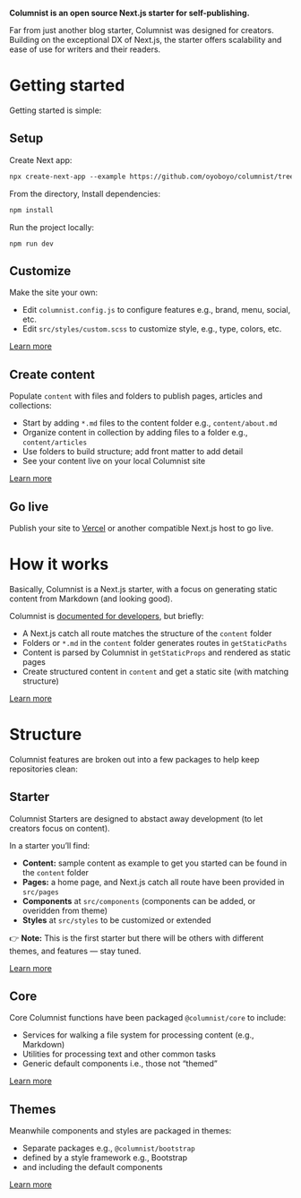 **Columnist is an open source Next.js starter for self-publishing.**

Far from just another blog starter, Columnist was designed for creators. Building on the exceptional DX of Next.js, the starter offers scalability and ease of use for writers and their readers.

# Getting started

Getting started is simple:

## Setup

Create Next app:

```markdown
npx create-next-app --example https://github.com/oyoboyo/columnist/tree/workspace/starters/starter
```

From the directory, Install dependencies:

```markdown
npm install
```

Run the project locally:

```
npm run dev
```

## Customize

Make the site your own:

- Edit `columnist.config.js` to configure features e.g., brand, menu, social, etc.
- Edit `src/styles/custom.scss` to customize style, e.g., type, colors, etc.

[Learn more](https://github.com/oyoboyo/columnist/wiki/Starter)

## Create content

Populate `content` with files and folders to publish pages, articles and collections:

- Start by adding `*.md` files to the content folder e.g., `content/about.md`
- Organize content in collection by adding files to a folder e.g., `content/articles`
- Use folders to build structure; add front matter to add detail
- See your content live on your local Columnist site

[Learn more](https://github.com/oyoboyo/columnist/wiki/Starter)

## Go live

Publish your site to [Vercel](https://vercel.com/) or another compatible Next.js host to go live.

# How it works

Basically, Columnist is a Next.js starter, with a focus on generating static content from Markdown (and looking good).

Columnist is [documented for developers](https://github.com/oyoboyo/columnist/wiki), but briefly:

- A Next.js catch all route matches the structure of the `content` folder
- Folders or `*.md` in the `content` folder generates routes in `getStaticPaths`
- Content is parsed by Columnist in `getStaticProps` and rendered as static pages
- Create structured content in `content` and get a static site (with matching structure)

[Learn more](https://github.com/oyoboyo/columnist/wiki)

# Structure

Columnist features are broken out into a few packages to help keep repositories clean:

## Starter

Columnist Starters are designed to abstact away development (to let creators focus on content).

In a starter you’ll find:

- **Content:** sample content as example to get you started can be found in the `content` folder
- **Pages:** a home page, and Next.js catch all route have been provided in `src/pages`
- **Components** at `src/components` (components can be added, or overidden from theme)
- **Styles** at `src/styles` to be customized or extended

👉 **Note:** This is the first starter but there will be others with different themes, and features — stay tuned.

[Learn more](https://github.com/oyoboyo/columnist/wiki/Starter)

## Core

Core Columnist functions have been packaged `@columnist/core` to include:

- Services for walking a file system for processing content (e.g., Markdown)
- Utilities for processing text and other common tasks
- Generic default components i.e., those not “themed”

[Learn more](https://github.com/oyoboyo/columnist/wiki/Core)

## Themes

Meanwhile components and styles are packaged in themes:

- Separate packages e.g., `@columnist/bootstrap`
- defined by a style framework e.g., Bootstrap
- and including the default components

[Learn more](https://github.com/oyoboyo/columnist/wiki/Themes)

